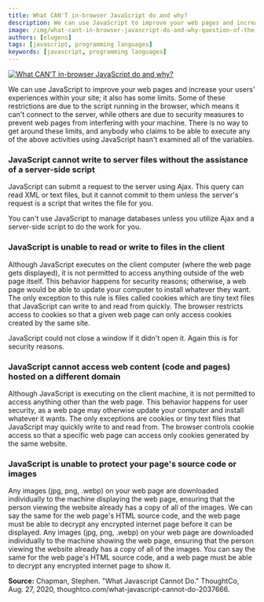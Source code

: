 ```yaml
---
title: What CAN'T in-browser JavaScript do and why?
description: We can use JavaScript to improve your web pages and increase your users' experiences within your site; it also has some limits.
image: /img/what-cant-in-browser-javascript-do-and-why-question-of-the-day.png
authors: [elugens]
tags: [javascript, programming languages]
keywords: [javascript, programming languages]
---
```


<!-- <head>
  <title>What CAN'T in-browser JavaScript do and why</title>
</head> -->

[![What CAN'T in-browser JavaScript do and why?](/img/what-cant-in-browser-javascript-do-and-why-question-of-the-day.png)](/blog/2022/05/5/what-cant-in-browser-javascript-do-and-why)

<!--truncate-->

We can use JavaScript to improve your web pages and increase your users' experiences within your site; it also has some limits. Some of these restrictions are due to the script running in the browser, which means it can't connect to the server, while others are due to security measures to prevent web pages from interfering with your machine. There is no way to get around these limits, and anybody who claims to be able to execute any of the above activities using JavaScript hasn't examined all of the variables.

### JavaScript cannot write to server files without the assistance of a server-side script

JavaScript can submit a request to the server using Ajax. This query can read XML or text files, but it cannot commit to them unless the server's request is a script that writes the file for you.

You can't use JavaScript to manage databases unless you utilize Ajax and a server-side script to do the work for you.

### JavaScript is unable to read or write to files in the client

Although JavaScript executes on the client computer (where the web page gets displayed), it is not permitted to access anything outside of the web page itself. This behavior happens for security reasons; otherwise, a web page would be able to update your computer to install whatever they want. The only exception to this rule is files called cookies which are tiny text files that JavaScript can write to and read from quickly. The browser restricts access to cookies so that a given web page can only access cookies created by the same site.

JavaScript could not close a window if it didn't open it. Again this is for security reasons.

### JavaScript cannot access web content (code and pages) hosted on a different domain

Although JavaScript is executing on the client machine, it is not permitted to access anything other than the web page. This behavior happens for user security, as a web page may otherwise update your computer and install whatever it wants. The only exceptions are cookies or tiny text files that JavaScript may quickly write to and read from. The browser controls cookie access so that a specific web page can access only cookies generated by the same website.

### JavaScript is unable to protect your page's source code or images

Any images (jpg, png, .webp) on your web page are downloaded individually to the machine displaying the web page, ensuring that the person viewing the website already has a copy of all of the images. We can say the same for the web page's HTML source code, and the web page must be able to decrypt any encrypted internet page before it can be displayed. Any images (jpg, png, .webp) on your web page are downloaded individually to the machine showing the web page, ensuring that the person viewing the website already has a copy of all of the images. You can say the same for the web page's HTML source code, and a web page must be able to decrypt any encrypted internet page to show it.

**Source:** Chapman, Stephen. "What Javascript Cannot Do." ThoughtCo, Aug. 27, 2020, thoughtco.com/what-javascript-cannot-do-2037666.
